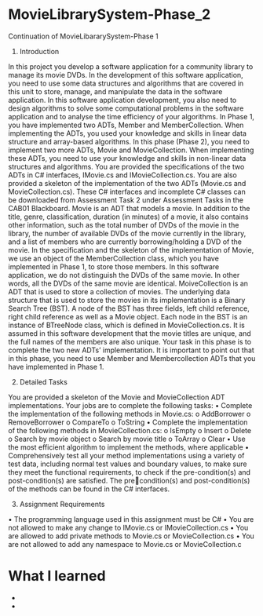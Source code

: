 # MovieLibrarySystem-Phase_2
Continuation of MovieLibararySystem-Phase 1 

1. Introduction

In this project you develop a software application for a community library to manage its 
movie DVDs. In the development of this software application, you need to use some data 
structures and algorithms that are covered in this unit to store, manage, and manipulate the 
data in the software application. In this software application development, you also need to 
design algorithms to solve some computational problems in the software application and to 
analyse the time efficiency of your algorithms.
In Phase 1, you have implemented two ADTs, Member and MemberCollection. When 
implementing the ADTs, you used your knowledge and skills in linear data structure and
array-based algorithms. In this phase (Phase 2), you need to implement two more ADTs, 
Movie and MovieCollection. When implementing these ADTs, you need to use your 
knowledge and skills in non-linear data structures and algorithms. 
You are provided the specifications of the two ADTs in C# interfaces, IMovie.cs and 
IMovieCollection.cs. You are also provided a skeleton of the implementation of the two 
ADTs (Movie.cs and MovieCollection.cs). These C# interfaces and incomplete C# classes can 
be downloaded from Assessment Task 2 under Assessment Tasks in the CAB01 Blackboard.
Movie is an ADT that models a movie. In addition to the title, genre, classification, duration
(in minutes) of a movie, it also contains other information, such as the total number of DVDs
of the movie in the library, the number of available DVDs of the movie currently in the 
library, and a list of members who are currently borrowing/holding a DVD of the movie. In 
the specification and the skeleton of the implementation of Movie, we use an object of the
MemberCollection class, which you have implemented in Phase 1, to store those members. In 
this software application, we do not distinguish the DVDs of the same movie. In other words, 
all the DVDs of the same movie are identical.
MoiveCollection is an ADT that is used to store a collection of movies. The underlying data 
structure that is used to store the movies in its implementation is a Binary Search Tree (BST).
A node of the BST has three fields, left child reference, right child reference as well as a
Movie object. Each node in the BST is an instance of BTreeNode class, which is defined in 
MovieCollection.cs. 
It is assumed in this software development that the movie titles are unique, and the full names 
of the members are also unique. Your task in this phase is to complete the two new ADTs’
implementation. It is important to point out that in this phase, you need to use Member and 
Membercollection ADTs that you have implemented in Phase 1. 

2. Detailed Tasks

You are provided a skeleton of the Movie and MovieCollection ADT implementations. Your 
jobs are to complete the following tasks:
• Complete the implementation of the following methods in Movie.cs:
o AddBorrower
o RemoveBorrower
o CompareTo
o ToString
• Complete the implementation of the following methods in MovieCollection.cs:
o IsEmpty
o Insert
o Delete
o Search by movie object
o Search by movie title
o ToArray
o Clear
• Use the most efficient algorithm to implement the methods, where applicable
• Comprehensively test all your method implementations using a variety of test data, 
including normal test values and boundary values, to make sure they meet the functional 
requirements, to check if the pre-condition(s) and post-condition(s) are satisfied. The precondition(s) and post-condition(s) of the methods can be found in the C# interfaces.


3. Assignment Requirements

• The programming language used in this assignment must be C#
• You are not allowed to make any change to IMovie.cs or IMovieCollection.cs
• You are allowed to add private methods to Movie.cs or MovieCollection.cs
• You are not allowed to add any namespace to Movie.cs or MovieCollection.c

# What I learned 

*
*
